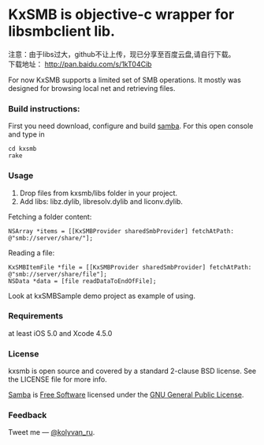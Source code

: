 KxSMB is objective-c wrapper for libsmbclient lib. 
===========================================
  
注意：由于libs过大，github不让上传，现已分享至百度云盘,请自行下载。  
下载地址：  http://pan.baidu.com/s/1kT04Cib  



For now KxSMB supports a limited set of SMB operations.
It mostly was designed for browsing local net and retrieving files.

### Build instructions:

First you need download, configure and build [samba](http://www.samba.org).
For this open console and type in
	
	cd kxsmb	
	rake

### Usage

1. Drop files from kxsmb/libs folder in your project.
2. Add libs: libz.dylib, libresolv.dylib and liconv.dylib.

Fetching a folder content:

	NSArray *items = [[KxSMBProvider sharedSmbProvider] fetchAtPath: @"smb://server/share/"];

Reading a file:

	KxSMBItemFile *file = [[KxSMBProvider sharedSmbProvider] fetchAtPath: @"smb://server/share/file"];
	NSData *data = [file readDataToEndOfFile];

Look at kxSMBSample demo project as example of using.

### Requirements

at least iOS 5.0 and Xcode 4.5.0

### License

kxsmb is open source and covered by a standard 2-clause BSD license. See the LICENSE file for more info.

[Samba](http://www.samba.org) is [Free Software](http://www.gnu.org/philosophy/free-sw.html) licensed under the [GNU General Public License](http://www.samba.org/samba/docs/GPL.html).

### Feedback

Tweet me — [@kolyvan_ru](http://twitter.com/kolyvan_ru).
